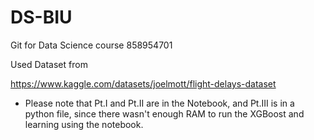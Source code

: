 # DS-BIU
Git for Data Science course 858954701

Used Dataset from

https://www.kaggle.com/datasets/joelmott/flight-delays-dataset

* Please note that Pt.I and Pt.II are in the Notebook, and Pt.III is in a python file, since there wasn't enough RAM to run the XGBoost and learning using the notebook.
